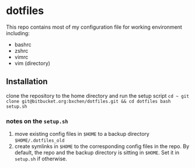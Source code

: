 # dotfiles

This repo contains most of my configuration file for working environment including:

- bashrc
- zshrc
- vimrc
- vim (directory)

## Installation
clone the repository to the home directory and run the setup script
`cd ~
git clone git@bitbucket.org:bxchen/dotfiles.git && cd dotfiles
bash setup.sh`

### notes on the `setup.sh`
1. move existing config files in `$HOME` to a backup directory
   `$HOME/.dotfiles_old`
2. create symlinks in `$HOME` to the corresponding config files in the repo. By
   default, the repo and the backup directory is sitting in `$HOME`. Set it in
   `setup.sh` if otherwise.